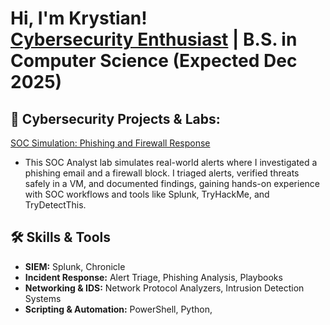 <h1>Hi, I'm Krystian! <br/><a href="https://github.com/krystianczaja">Cybersecurity Enthusiast</a> | B.S. in Computer Science (Expected Dec 2025)</h1>

<h2>🔐 Cybersecurity Projects & Labs:</h2>

[SOC Simulation: Phishing and Firewall Response](https://github.com/Krystianczaja/SocAnalystPhishingLab)

  
  - This SOC Analyst lab simulates real-world alerts where I investigated a phishing email and a firewall block. I triaged alerts, verified threats safely in a VM, and documented findings, gaining hands-on experience with SOC workflows and tools like Splunk, TryHackMe, and TryDetectThis.



<h2>🛠️ Skills & Tools</h2>

- **SIEM:** Splunk, Chronicle  
- **Incident Response:** Alert Triage, Phishing Analysis, Playbooks  
- **Networking & IDS:** Network Protocol Analyzers, Intrusion Detection Systems  
- **Scripting & Automation:** PowerShell, Python,

